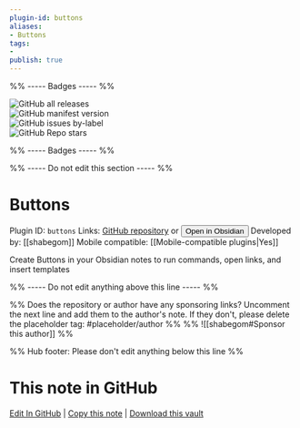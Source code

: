 ```yaml
---
plugin-id: buttons
aliases:
- Buttons
tags: 
- 
publish: true
---
```


%% ----- Badges ----- %%

![GitHub all releases](https://img.shields.io/github/downloads/shabegom/buttons/total?color=573E7A&logo=github&style=for-the-badge)   
![GitHub manifest version](https://img.shields.io/github/manifest-json/v/shabegom/buttons?color=573E7A&logo=github&style=for-the-badge)   
![GitHub issues by-label](https://img.shields.io/github/issues/shabegom/buttons/help%20wanted?color=573E7A&logo=github&style=for-the-badge)   
![GitHub Repo stars](https://img.shields.io/github/stars/shabegom/buttons?color=573E7A&logo=github&style=for-the-badge)

%% ----- Badges ----- %%

%% ----- Do not edit this section ----- %%

# Buttons

Plugin ID: `buttons`
Links: [GitHub repository](https://github.com/shabegom/buttons) or [<button id=HH>Open in Obsidian</button>](obsidian://goto-plugin?id=buttons)
Developed by: [[shabegom]]
Mobile compatible: [[Mobile-compatible plugins|Yes]]

Create Buttons in your Obsidian notes to run commands, open links, and insert templates

%% ----- Do not edit anything above this line ----- %% 

%% Does the repository or author have any sponsoring links? Uncomment the next line and add them to the author's note. If they don't, please delete the placeholder tag: #placeholder/author %%
%% ![[shabegom#Sponsor this author]] %%

%% Hub footer: Please don't edit anything below this line %%

# This note in GitHub

<span class="git-footer">[Edit In GitHub](https://github.dev/obsidian-community/obsidian-hub/blob/main/02%20-%20Community%20Expansions/02.05%20All%20Community%20Expansions/Plugins/buttons.md "git-hub-edit-note") | [Copy this note](https://raw.githubusercontent.com/obsidian-community/obsidian-hub/main/02%20-%20Community%20Expansions/02.05%20All%20Community%20Expansions/Plugins/buttons.md "git-hub-copy-note") | [Download this vault](https://github.com/obsidian-community/obsidian-hub/archive/refs/heads/main.zip "git-hub-download-vault") </span>

